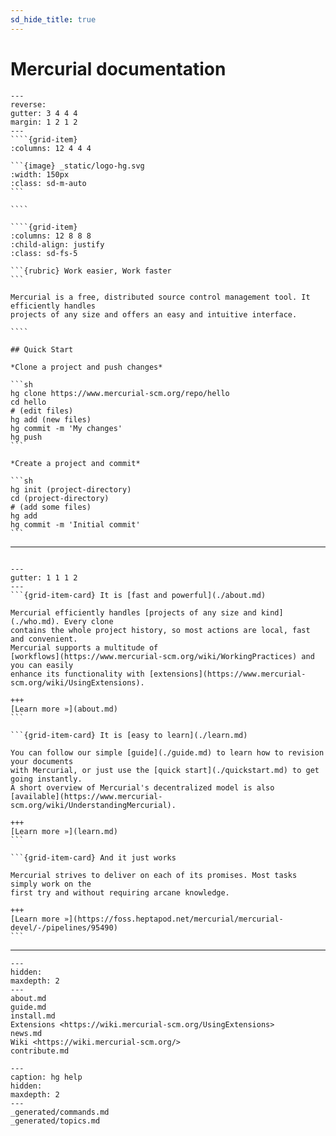 ```yaml
---
sd_hide_title: true
---
```


# Mercurial documentation

`````{grid}
---
reverse:
gutter: 3 4 4 4
margin: 1 2 1 2
---
````{grid-item}
:columns: 12 4 4 4

```{image} _static/logo-hg.svg
:width: 150px
:class: sd-m-auto
```

````

````{grid-item}
:columns: 12 8 8 8
:child-align: justify
:class: sd-fs-5

```{rubric} Work easier, Work faster
```

Mercurial is a free, distributed source control management tool. It efficiently handles
projects of any size and offers an easy and intuitive interface.

````

`````

````{margin}
## Quick Start

*Clone a project and push changes*

```sh
hg clone https://www.mercurial-scm.org/repo/hello
cd hello
# (edit files)
hg add (new files)
hg commit -m 'My changes'
hg push
```

*Create a project and commit*

```sh
hg init (project-directory)
cd (project-directory)
# (add some files)
hg add
hg commit -m 'Initial commit'
```

````

______________________________________________________________________

```{rubric} How you can benefit from Mercurial
```

````{grid} 1 2 2 3
---
gutter: 1 1 1 2
---
```{grid-item-card} It is [fast and powerful](./about.md)

Mercurial efficiently handles [projects of any size and kind](./who.md). Every clone
contains the whole project history, so most actions are local, fast and convenient.
Mercurial supports a multitude of
[workflows](https://www.mercurial-scm.org/wiki/WorkingPractices) and you can easily
enhance its functionality with [extensions](https://www.mercurial-scm.org/wiki/UsingExtensions).

+++
[Learn more »](about.md)
```

```{grid-item-card} It is [easy to learn](./learn.md)

You can follow our simple [guide](./guide.md) to learn how to revision your documents
with Mercurial, or just use the [quick start](./quickstart.md) to get going instantly.
A short overview of Mercurial's decentralized model is also
[available](https://www.mercurial-scm.org/wiki/UnderstandingMercurial).

+++
[Learn more »](learn.md)
```

```{grid-item-card} And it just works

Mercurial strives to deliver on each of its promises. Most tasks simply work on the
first try and without requiring arcane knowledge.

+++
[Learn more »](https://foss.heptapod.net/mercurial/mercurial-devel/-/pipelines/95490)
```

````

______________________________________________________________________

```{toctree}
---
hidden:
maxdepth: 2
---
about.md
guide.md
install.md
Extensions <https://wiki.mercurial-scm.org/UsingExtensions>
news.md
Wiki <https://wiki.mercurial-scm.org/>
contribute.md
```

```{toctree}
---
caption: hg help
hidden:
maxdepth: 2
---
_generated/commands.md
_generated/topics.md
```
